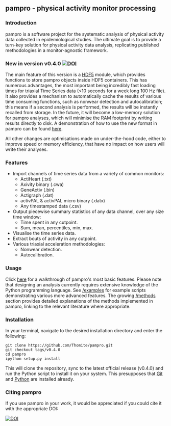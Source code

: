 ## pampro - physical activity monitor processing

### Introduction

pampro is a software project for the systematic analysis of physical activity data collected in epidemiological studies. The ultimate goal is to provide a turn-key solution for physical activity data analysis, replicating published methodologies in a monitor-agnostic framework.

### New in version v0.4.0 [![DOI](https://zenodo.org/badge/18706328.svg)](https://zenodo.org/badge/latestdoi/18706328)

The main feature of this version is a [HDF5](https://www.hdfgroup.org/HDF5/) module, which provides functions to store pampro objects inside HDF5 containers. This has numerous advantages, the most important being incredibly fast loading times for triaxial Time Series data (<10 seconds for a week long 100 Hz file). It also provides a mechanism to automatically cache the results of various time consuming functions, such as nonwear detection and autocalibration; this means if a second analysis is performed, the results will be instantly recalled from storage. In the future, it will become a low-memory solution for pampro analyses, which will minimise the RAM footprint by writing results directly to disk. A demonstration of how to use the new format in pampro can be found [here](http://nbviewer.ipython.org/github/Thomite/pampro/blob/master/examples/example_hdf5.ipynb).

All other changes are optimisations made on under-the-hood code, either to improve speed or memory efficiency, that have no impact on how users will write their analyses.

### Features

* Import channels of time series data from a variety of common monitors:
	* ActiHeart (.txt)
	* Axivity binary (.cwa)
	* GeneActiv (.bin)
	* Actigraph (.dat)
	* activPAL & activPAL micro binary (.datx)
	* Any timestamped data (.csv)
* Output piecewise summary statistics of any data channel, over any size time window:
	* Time spent in any cutpoint.
	* Sum, mean, percentiles, min, max.
* Visualise the time series data.
* Extract bouts of activity in any cutpoint.
* Various triaxial acceleration methodologies:
	* Nonwear detection.
	* Autocalibration.


### Usage

Click [here](http://nbviewer.ipython.org/github/Thomite/pampro/blob/master/examples/pampro_introduction.ipynb) for a walkthrough of pampro's most basic features. Please note that designing an analysis currently requires extensive knowledge of the Python programming language. See [/examples](https://github.com/Thomite/pampro/tree/master/examples) for example scripts demonstrating various more advanced features. The growing [/methods](https://github.com/Thomite/pampro/tree/master/methods) section provides detailed explanations of the methods implemented in pampro, linking to the relevant literature where appropriate.


### Installation

In your terminal, navigate to the desired installation directory and enter the following:

```
git clone https://github.com/Thomite/pampro.git
git checkout tags/v0.4.0
cd pampro
ipython setup.py install
```

This will clone the repository, sync to the latest official release (v0.4.0) and run the Python script to install it on your system. This presupposes that [Git](http://git-scm.com) and [Python](https://store.continuum.io/cshop/anaconda/) are installed already.

### Citing pampro

If you use pampro in your work, it would be appreciated if you could cite it with the appropriate DOI:

[![DOI](https://zenodo.org/badge/18706328.svg)](https://zenodo.org/badge/latestdoi/18706328)

